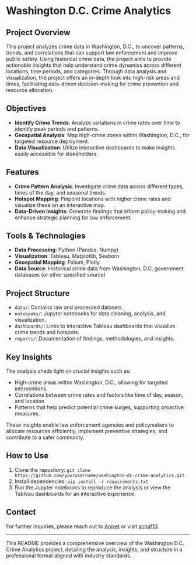 # Washington D.C. Crime Analytics

## Project Overview
This project analyzes crime data in Washington, D.C., to uncover patterns, trends, and correlations that can support law enforcement and improve public safety. Using historical crime data, the project aims to provide actionable insights that help understand crime dynamics across different locations, time periods, and categories. Through data analysis and visualization, the project offers an in-depth look into high-risk areas and times, facilitating data-driven decision-making for crime prevention and resource allocation.

## Objectives
- **Identify Crime Trends**: Analyze variations in crime rates over time to identify peak periods and patterns.
- **Geospatial Analysis**: Map high-crime zones within Washington, D.C., for targeted resource deployment.
- **Data Visualization**: Utilize interactive dashboards to make insights easily accessible for stakeholders.

## Features
- **Crime Pattern Analysis**: Investigate crime data across different types, times of the day, and seasonal trends.
- **Hotspot Mapping**: Pinpoint locations with higher crime rates and visualize these on an interactive map.
- **Data-Driven Insights**: Generate findings that inform policy-making and enhance strategic planning for law enforcement.

## Tools & Technologies
- **Data Processing**: Python (Pandas, Numpy)
- **Visualization**: Tableau, Matplotlib, Seaborn
- **Geospatial Mapping**: Folium, Plotly
- **Data Source**: Historical crime data from Washington, D.C. government databases (or other specified source)

## Project Structure
- `data/`: Contains raw and processed datasets.
- `notebooks/`: Jupyter notebooks for data cleaning, analysis, and visualization.
- `dashboards/`: Links to interactive Tableau dashboards that visualize crime trends and hotspots.
- `reports/`: Documentation of findings, methodologies, and insights.

## Key Insights
The analysis sheds light on crucial insights such as:
- High-crime areas within Washington, D.C., allowing for targeted interventions.
- Correlations between crime rates and factors like time of day, season, and location.
- Patterns that help predict potential crime surges, supporting proactive measures.

These insights enable law enforcement agencies and policymakers to allocate resources efficiently, implement preventive strategies, and contribute to a safer community.

## How to Use
1. Clone the repository: `git clone https://github.com/yourusername/washington-dc-crime-analytics.git`
2. Install dependencies: `pip install -r requirements.txt`
3. Run the Jupyter notebooks to reproduce the analysis or view the Tableau dashboards for an interactive experience.

## Contact
For further inquiries, please reach out to [Aniket](mailto:aniket.chafekar1002@gmail.com) or visit [achaf10](https://github.com/achaf10).

---

This README provides a comprehensive overview of the Washington D.C. Crime Analytics project, detailing the analysis, insights, and structure in a professional format aligned with industry standards.
